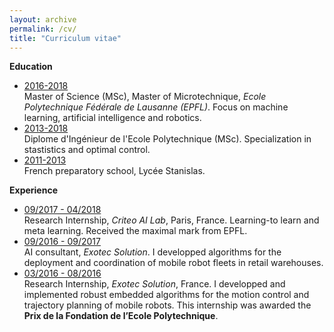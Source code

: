 ```yaml
---
layout: archive
permalink: /cv/
title: "Curriculum vitae"
---
```



<i class="fas fa-graduation-cap"></i> **Education**

* <span style="text-decoration:underline">2016-2018</span>  <br>Master of Science (MSc), Master of Microtechnique, *Ecole Polytechnique Fédérale de Lausanne (EPFL)*. Focus on machine learning, artificial intelligence and robotics. 
* <span style="text-decoration:underline"> 2013-2018 </span> <br>Diplome d'Ingénieur de l'Ecole Polytechnique (MSc). Specialization in stastistics and optimal control. 
* <span style="text-decoration:underline"> 2011-2013 </span> <br>French preparatory school, Lycée Stanislas.


<i class="fas fa-briefcase"></i> **Experience**

* <span style="text-decoration:underline"> 09/2017 - 04/2018 </span><br> Research Internship, *Criteo AI Lab*, Paris, France.
Learning-to learn and meta learning. Received the maximal mark from EPFL. 
* <span style="text-decoration:underline"> 09/2016 - 09/2017 </span><br>AI consultant, *Exotec Solution*. I developped algorithms for the deployment and coordination of mobile robot fleets in retail warehouses.
* <span style="text-decoration:underline"> 03/2016 - 08/2016 </span><br>
Research Internship, *Exotec Solution*, France. I developped and implemented robust embedded algorithms for the motion control and trajectory planning of mobile robots. This internship was awarded the **Prix de la Fondation de l’Ecole Polytechnique**.